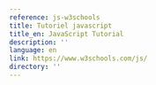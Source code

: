 ```yaml
---
reference: js-w3schools
title: Tutoriel javascript
title_en: JavaScript Tutorial
description: ''
language: en
link: https://www.w3schools.com/js/
directory: ''
---
```

